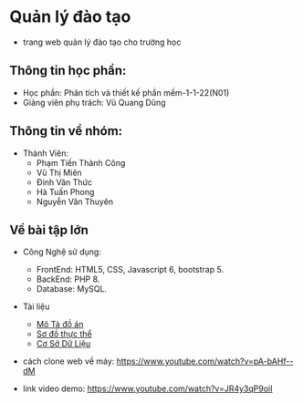 # Quản lý đào tạo
- trang web quản lý đào tạo cho trường học

## Thông tin học phần:
- Học phần: Phân tích và thiết kế phần mềm-1-1-22(N01)
- Giảng viên phụ trách: Vũ Quang Dũng

## Thông tin về nhóm:
- Thành Viên: 
  - Phạm Tiến Thành Công
  - Vũ Thị Miên
  - Đinh Văn Thức
  - Hà Tuấn Phong
  - Nguyễn Văn Thuyên

## Về bài tập lớn
- Công Nghệ sử dụng:
  - FrontEnd: HTML5, CSS, Javascript 6, bootstrap 5.
  - BackEnd: PHP 8.
  - Database: MySQL.
- Tài liệu
  - [Mô Tả đồ án]
  - [Sơ đồ thực thể]
  - [Cơ Sở Dữ Liệu]

- cách clone web về máy: https://www.youtube.com/watch?v=pA-bAHf--dM
- link video demo: https://www.youtube.com/watch?v=JR4y3qP9oiI



[Mô Tả đồ án]: https://github.com/PhamTienThanhCong/Quan-ly-dao-tao/blob/master/TaiLieu/PhanTich.md
[Sơ đồ thực thể]: https://drive.google.com/file/d/1U8VP_A4zuq00-m0ftY5kr5aKJtd0foMr/view?usp=sharing
[Cơ Sở Dữ Liệu]: gg

